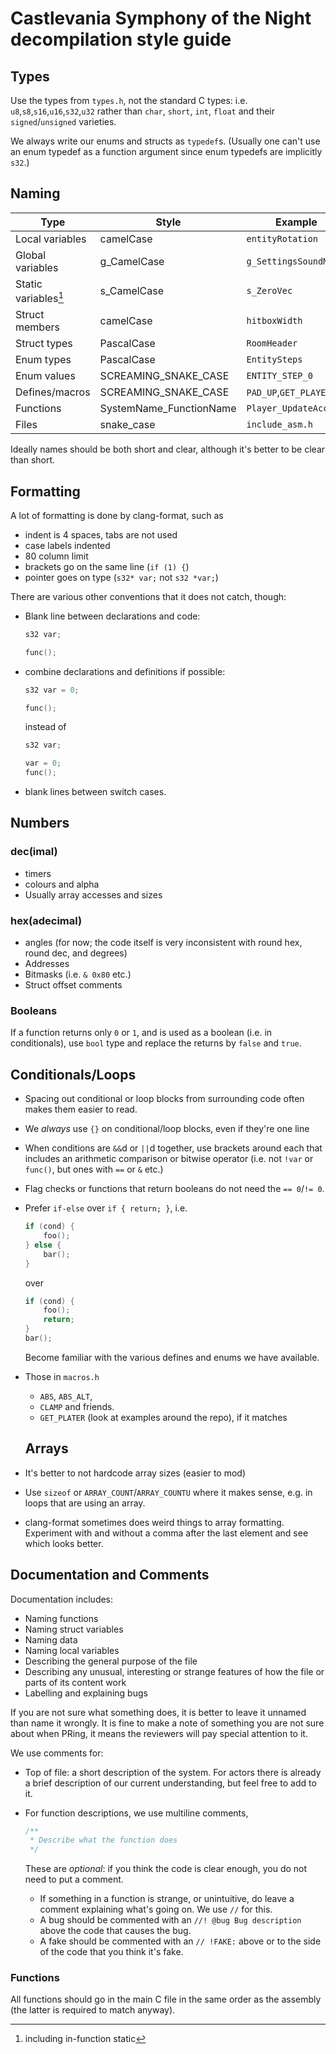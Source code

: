# Castlevania Symphony of the Night decompilation style guide

## Types

Use the types from `types.h`, not the standard C types: i.e. `u8`,`s8`,`s16`,`u16`,`s32`,`u32` rather than `char`, `short`, `int`, `float` and their `signed`/`unsigned` varieties.

We always write our enums and structs as `typedef`s. (Usually one can't use an enum typedef as a function argument since enum typedefs are implicitly `s32`.)

## Naming

| Type                 | Style                   | Example                 |
| -------------------- | ----------------------- | ----------------------- |
| Local variables      | camelCase               | `entityRotation`        |
| Global variables     | g_CamelCase             | `g_SettingsSoundMode`   |
| Static variables[^1] | s_CamelCase             | `s_ZeroVec`             |
| Struct members       | camelCase               | `hitboxWidth`           |
| Struct types         | PascalCase              | `RoomHeader`            |
| Enum types           | PascalCase              | `EntitySteps`           |
| Enum values          | SCREAMING_SNAKE_CASE    | `ENTITY_STEP_0`         |
| Defines/macros       | SCREAMING_SNAKE_CASE    | `PAD_UP`,`GET_PLAYER(x)`|
| Functions            | SystemName_FunctionName | `Player_UpdateAccel`    |
| Files                | snake_case              | `include_asm.h`         |

[^1]: including in-function static

Ideally names should be both short and clear, although it's better to be clear than short.

## Formatting

A lot of formatting is done by clang-format, such as

- indent is 4 spaces, tabs are not used
- case labels indented
- 80 column limit
- brackets go on the same line (`if (1) {`)
- pointer goes on type (`s32* var;` not `s32 *var;`)

There are various other conventions that it does not catch, though:

- Blank line between declarations and code:

  ```c
  s32 var;
  
  func();
  ```

- combine declarations and definitions if possible:

  ```c
  s32 var = 0;
  
  func();
  ```

  instead of

  ```c
  s32 var;
  
  var = 0;
  func();
  ```

- blank lines between switch cases.

## Numbers

### dec(imal)

- timers
- colours and alpha
- Usually array accesses and sizes

### hex(adecimal)

- angles (for now; the code itself is very inconsistent with round hex, round dec, and degrees)
- Addresses
- Bitmasks (i.e. `& 0x80` etc.)
- Struct offset comments

### Booleans

If a function returns only `0` or `1`, and is used as a boolean (i.e. in conditionals), use `bool` type and replace the returns by `false` and `true`.

## Conditionals/Loops

- Spacing out conditional or loop blocks from surrounding code often makes them easier to read.
- We *always* use `{}` on conditional/loop blocks, even if they're one line
- When conditions are `&&`d or `||`d together, use brackets around each that includes an arithmetic comparison or bitwise operator (i.e. not `!var` or `func()`, but ones with `==` or `&` etc.)
- Flag checks or functions that return booleans do not need the `== 0`/`!= 0`.
- Prefer `if-else` over `if { return; }`, i.e.

  ```c
  if (cond) {
      foo();
  } else {
      bar();
  }
  ```

  over

  ```c
  if (cond) {
      foo();
      return;
  }
  bar();
  ```

  Become familiar with the various defines and enums we have available.

- Those in `macros.h`
  - `ABS`, `ABS_ALT`,
  - `CLAMP` and friends.
  - `GET_PLATER` (look at examples around the repo), if it matches

  ## Arrays

- It's better to not hardcode array sizes (easier to mod)
- Use `sizeof` or `ARRAY_COUNT`/`ARRAY_COUNTU` where it makes sense, e.g. in loops that are using an array.
- clang-format sometimes does weird things to array formatting. Experiment with and without a comma after the last element and see which looks better.

## Documentation and Comments

Documentation includes:

- Naming functions
- Naming struct variables
- Naming data
- Naming local variables
- Describing the general purpose of the file
- Describing any unusual, interesting or strange features of how the file or parts of its content work
- Labelling and explaining bugs

If you are not sure what something does, it is better to leave it unnamed than name it wrongly. It is fine to make a note of something you are not sure about when PRing, it means the reviewers will pay special attention to it.

We use comments for:

- Top of file: a short description of the system. For actors there is already a brief description of our current understanding, but feel free to add to it.
- For function descriptions, we use multiline comments,

  ```c
  /**
   * Describe what the function does
   */
  ```

  These are *optional*: if you think the code is clear enough, you do not need to put a comment.
  - If something in a function is strange, or unintuitive, do leave a comment explaining what's going on. We use `//` for this.
  - A bug should be commented with an `//! @bug Bug description` above the code that causes the bug.
  - A fake should be commented with an `// !FAKE:` above or to the side of the code that you think it's fake.

### Functions

All functions should go in the main C file in the same order as the assembly (the latter is required to match anyway).
